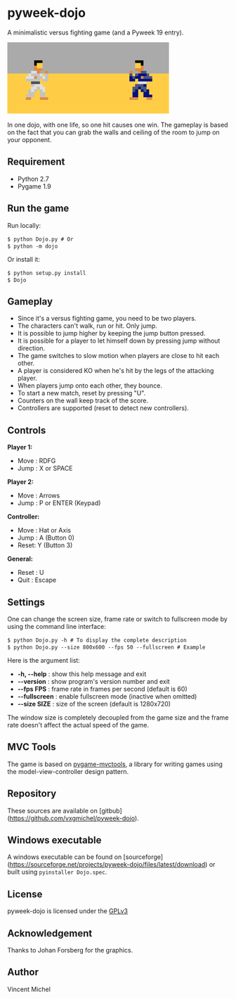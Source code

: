 pyweek-dojo
===========

A minimalistic versus fighting game (and a Pyweek 19 entry).

![Screenshot](/resource/image/screenshot.png?raw=true "ScreenShot")

In one dojo, with one life, so one hit causes one win.
The gameplay is based on the fact that you can grab the walls
and ceiling of the room to jump on your opponent.

## Requirement

 - Python 2.7
 - Pygame 1.9

## Run the game

Run locally:

    $ python Dojo.py # Or
	$ python -m dojo

Or install it:

    $ python setup.py install
	$ Dojo

## Gameplay

 - Since it's a versus fighting game, you need to be two players.
 - The characters can't walk, run or hit. Only jump.
 - It is possible to jump higher by keeping the jump button pressed.
 - It is possible for a player to let himself down by pressing jump without direction.
 - The game switches to slow motion when players are close to hit each other.
 - A player is considered KO when he's hit by the legs of the attacking player.
 - When players jump onto each other, they bounce.
 - To start a new match, reset by pressing "U".
 - Counters on the wall keep track of the score.
 - Controllers are supported (reset to detect new controllers).

## Controls

**Player 1:**
 - Move : RDFG
 - Jump : X or SPACE

**Player 2:**
 - Move : Arrows
 - Jump : P or ENTER (Keypad)

**Controller:**
 - Move : Hat or Axis
 - Jump : A (Button 0)
 - Reset: Y (Button 3)

**General:**
  - Reset : U
  - Quit : Escape

## Settings

One can change the screen size, frame rate or switch
to fullscreen mode by using the command line interface:

    $ python Dojo.py -h # To display the complete description
	$ python Dojo.py --size 800x600 --fps 50 --fullscreen # Example

Here is the argument list:

  - **-h, --help**   : show this help message and exit
  - **--version**    : show program's version number and exit
  - **--fps FPS**    : frame rate in frames per second (default is 60)
  - **--fullscreen** : enable fullscreen mode (inactive when omitted)
  - **--size SIZE**  : size of the screen (default is 1280x720)

The window size is completely decoupled from the game size
and the frame rate doesn't affect the actual speed of the game.

## MVC Tools

The game is based on [pygame-mvctools](https://github.com/vxgmichel/pygame-mvctools),
a library for writing games using the model-view-controller design pattern.

## Repository

These sources are available on [gitbub]
(https://github.com/vxgmichel/pyweek-dojo).

## Windows executable

A windows executable can be found on [sourceforge]
(https://sourceforge.net/projects/pyweek-dojo/files/latest/download)
or built using `pyinstaller Dojo.spec`.

## License

pyweek-dojo is licensed under the [GPLv3](http://www.gnu.org/licenses/gpl-3.0-standalone.html)

## Acknowledgement

Thanks to Johan Forsberg for the graphics.

## Author

Vincent Michel

